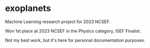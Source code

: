 # exoplanets
Machine Learning research project for 2023 NCSEF. 

Won 1st place at 2023 NCSEF in the Physics category, ISEF Finalist.

Not my best work, but it's here for personal documentation purposes. 
